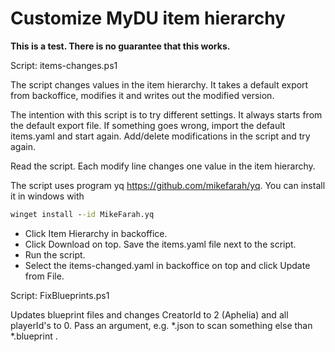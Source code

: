 # Customize MyDU item hierarchy

**This is a test. There is no guarantee that this works.**

Script: items-changes.ps1

The script changes values in the item hierarchy. It takes a default export from backoffice, modifies it and writes out the modified version.

The intention with this script is to try different settings. It always starts from the default export file. If something goes wrong, import the default items.yaml and start again. Add/delete modifications in the script and try again.

Read the script. Each modify line changes one value in the item hierarchy.

The script uses program yq <https://github.com/mikefarah/yq>. You can install it in windows with

```cmd
winget install --id MikeFarah.yq
```

- Click Item Hierarchy in backoffice.
- Click Download on top. Save the items.yaml file next to the script.
- Run the script.
- Select the items-changed.yaml in backoffice on top and click Update from File.

Script: FixBlueprints.ps1

Updates blueprint files and changes CreatorId to 2 (Aphelia) and all playerId's to 0.
Pass an argument, e.g. *.json to scan something else than \*.blueprint .
